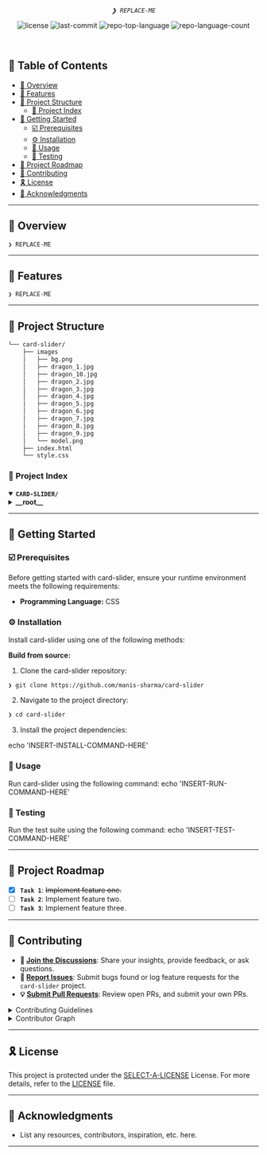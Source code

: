 
<p align="center">
	<em><code>❯ REPLACE-ME</code></em>
	
</p>
<p align="center">
	<img src="https://img.shields.io/github/license/manis-sharma/card-slider?style=default&logo=opensourceinitiative&logoColor=white&color=0080ff" alt="license">
	<img src="https://img.shields.io/github/last-commit/manis-sharma/card-slider?style=default&logo=git&logoColor=white&color=0080ff" alt="last-commit">
	<img src="https://img.shields.io/github/languages/top/manis-sharma/card-slider?style=default&color=0080ff" alt="repo-top-language">
	<img src="https://img.shields.io/github/languages/count/manis-sharma/card-slider?style=default&color=0080ff" alt="repo-language-count">
</p>
<p align="center"><!-- default option, no dependency badges. -->
</p>
<p align="center">
	<!-- default option, no dependency badges. -->
</p>
<br>

## 🔗 Table of Contents

- [📍 Overview](#-overview)
- [👾 Features](#-features)
- [📁 Project Structure](#-project-structure)
  - [📂 Project Index](#-project-index)
- [🚀 Getting Started](#-getting-started)
  - [☑️ Prerequisites](#-prerequisites)
  - [⚙️ Installation](#-installation)
  - [🤖 Usage](#🤖-usage)
  - [🧪 Testing](#🧪-testing)
- [📌 Project Roadmap](#-project-roadmap)
- [🔰 Contributing](#-contributing)
- [🎗 License](#-license)
- [🙌 Acknowledgments](#-acknowledgments)

---

## 📍 Overview

<code>❯ REPLACE-ME</code>

---

## 👾 Features

<code>❯ REPLACE-ME</code>

---

## 📁 Project Structure

```sh
└── card-slider/
    ├── images
    │   ├── bg.png
    │   ├── dragon_1.jpg
    │   ├── dragon_10.jpg
    │   ├── dragon_2.jpg
    │   ├── dragon_3.jpg
    │   ├── dragon_4.jpg
    │   ├── dragon_5.jpg
    │   ├── dragon_6.jpg
    │   ├── dragon_7.jpg
    │   ├── dragon_8.jpg
    │   ├── dragon_9.jpg
    │   └── model.png
    ├── index.html
    └── style.css
```


### 📂 Project Index
<details open>
	<summary><b><code>CARD-SLIDER/</code></b></summary>
	<details> <!-- __root__ Submodule -->
		<summary><b>__root__</b></summary>
		<blockquote>
			<table>
			<tr>
				<td><b><a href='https://github.com/manis-sharma/card-slider/blob/master/style.css'>style.css</a></b></td>
				<td><code>❯ REPLACE-ME</code></td>
			</tr>
			<tr>
				<td><b><a href='https://github.com/manis-sharma/card-slider/blob/master/index.html'>index.html</a></b></td>
				<td><code>❯ REPLACE-ME</code></td>
			</tr>
			</table>
		</blockquote>
	</details>
</details>

---
## 🚀 Getting Started

### ☑️ Prerequisites

Before getting started with card-slider, ensure your runtime environment meets the following requirements:

- **Programming Language:** CSS


### ⚙️ Installation

Install card-slider using one of the following methods:

**Build from source:**

1. Clone the card-slider repository:
```sh
❯ git clone https://github.com/manis-sharma/card-slider
```

2. Navigate to the project directory:
```sh
❯ cd card-slider
```

3. Install the project dependencies:

echo 'INSERT-INSTALL-COMMAND-HERE'



### 🤖 Usage
Run card-slider using the following command:
echo 'INSERT-RUN-COMMAND-HERE'

### 🧪 Testing
Run the test suite using the following command:
echo 'INSERT-TEST-COMMAND-HERE'

---
## 📌 Project Roadmap

- [X] **`Task 1`**: <strike>Implement feature one.</strike>
- [ ] **`Task 2`**: Implement feature two.
- [ ] **`Task 3`**: Implement feature three.

---

## 🔰 Contributing

- **💬 [Join the Discussions](https://github.com/manis-sharma/card-slider/discussions)**: Share your insights, provide feedback, or ask questions.
- **🐛 [Report Issues](https://github.com/manis-sharma/card-slider/issues)**: Submit bugs found or log feature requests for the `card-slider` project.
- **💡 [Submit Pull Requests](https://github.com/manis-sharma/card-slider/blob/main/CONTRIBUTING.md)**: Review open PRs, and submit your own PRs.

<details closed>
<summary>Contributing Guidelines</summary>

1. **Fork the Repository**: Start by forking the project repository to your github account.
2. **Clone Locally**: Clone the forked repository to your local machine using a git client.
   ```sh
   git clone https://github.com/manis-sharma/card-slider
   ```
3. **Create a New Branch**: Always work on a new branch, giving it a descriptive name.
   ```sh
   git checkout -b new-feature-x
   ```
4. **Make Your Changes**: Develop and test your changes locally.
5. **Commit Your Changes**: Commit with a clear message describing your updates.
   ```sh
   git commit -m 'Implemented new feature x.'
   ```
6. **Push to github**: Push the changes to your forked repository.
   ```sh
   git push origin new-feature-x
   ```
7. **Submit a Pull Request**: Create a PR against the original project repository. Clearly describe the changes and their motivations.
8. **Review**: Once your PR is reviewed and approved, it will be merged into the main branch. Congratulations on your contribution!
</details>

<details closed>
<summary>Contributor Graph</summary>
<br>
<p align="left">
   <a href="https://github.com{/manis-sharma/card-slider/}graphs/contributors">
      <img src="https://contrib.rocks/image?repo=manis-sharma/card-slider">
   </a>
</p>
</details>

---

## 🎗 License


This project is protected under the [SELECT-A-LICENSE](https://choosealicense.com/licenses) License. For more details, refer to the [LICENSE](https://choosealicense.com/licenses/) file.

---

## 🙌 Acknowledgments

- List any resources, contributors, inspiration, etc. here.

---
